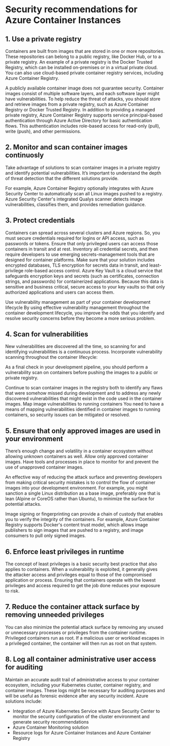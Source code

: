 # Security recommendations for Azure Container Instances

## 1. Use a private registry

Containers are built from images that are stored in one or more repositories. These repositories can belong to a public registry, like Docker Hub, or to a private registry. An example of a private registry is the Docker Trusted Registry, which can be installed on-premises or in a virtual private cloud. You can also use cloud-based private container registry services, including Azure Container Registry.

A publicly available container image does not guarantee security. Container images consist of multiple software layers, and each software layer might have vulnerabilities. To help reduce the threat of attacks, you should store and retrieve images from a private registry, such as Azure Container Registry or Docker Trusted Registry. In addition to providing a managed private registry, Azure Container Registry supports service principal-based authentication through Azure Active Directory for basic authentication flows. This authentication includes role-based access for read-only (pull), write (push), and other permissions.

## 2. Monitor and scan container images continuosly

Take advantage of solutions to scan container images in a private registry and identify potential vulnerabilities. It’s important to understand the depth of threat detection that the different solutions provide.

For example, Azure Container Registry optionally integrates with Azure Security Center to automatically scan all Linux images pushed to a registry. Azure Security Center's integrated Qualys scanner detects image vulnerabilities, classifies them, and provides remediation guidance.

## 3. Protect credentials

Containers can spread across several clusters and Azure regions. So, you must secure credentials required for logins or API access, such as passwords or tokens. Ensure that only privileged users can access those containers in transit and at rest. Inventory all credential secrets, and then require developers to use emerging secrets-management tools that are designed for container platforms. Make sure that your solution includes encrypted databases, TLS encryption for secrets data in transit, and least-privilege role-based access control. Azure Key Vault is a cloud service that safeguards encryption keys and secrets (such as certificates, connection strings, and passwords) for containerized applications. Because this data is sensitive and business critical, secure access to your key vaults so that only authorized applications and users can access them.

Use vulnerability management as part of your container development lifecycle
By using effective vulnerability management throughout the container development lifecycle, you improve the odds that you identify and resolve security concerns before they become a more serious problem.

## 4. Scan for vulnerabilities

New vulnerabilities are discovered all the time, so scanning for and identifying vulnerabilities is a continuous process. Incorporate vulnerability scanning throughout the container lifecycle:

As a final check in your development pipeline, you should perform a vulnerability scan on containers before pushing the images to a public or private registry.

Continue to scan container images in the registry both to identify any flaws that were somehow missed during development and to address any newly discovered vulnerabilities that might exist in the code used in the container images. Map image vulnerabilities to running containers You need to have a means of mapping vulnerabilities identified in container images to running containers, so security issues can be mitigated or resolved.

## 5. Ensure that only approved images are used in your environment

There’s enough change and volatility in a container ecosystem without allowing unknown containers as well. Allow only approved container images. Have tools and processes in place to monitor for and prevent the use of unapproved container images.

An effective way of reducing the attack surface and preventing developers from making critical security mistakes is to control the flow of container images into your development environment. For example, you might sanction a single Linux distribution as a base image, preferably one that is lean (Alpine or CoreOS rather than Ubuntu), to minimize the surface for potential attacks.

Image signing or fingerprinting can provide a chain of custody that enables you to verify the integrity of the containers. For example, Azure Container Registry supports Docker's content trust model, which allows image publishers to sign images that are pushed to a registry, and image consumers to pull only signed images.

## 6. Enforce least privileges in runtime

The concept of least privileges is a basic security best practice that also applies to containers. When a vulnerability is exploited, it generally gives the attacker access and privileges equal to those of the compromised application or process. Ensuring that containers operate with the lowest privileges and access required to get the job done reduces your exposure to risk.

## 7. Reduce the container attack surface by removing unneeded privileges

You can also minimize the potential attack surface by removing any unused or unnecessary processes or privileges from the container runtime. Privileged containers run as root. If a malicious user or workload escapes in a privileged container, the container will then run as root on that system.

## 8. Log all container administrative user access for auditing

Maintain an accurate audit trail of administrative access to your container ecosystem, including your Kubernetes cluster, container registry, and container images. These logs might be necessary for auditing purposes and will be useful as forensic evidence after any security incident. Azure solutions include:
- Integration of Azure Kubernetes Service with Azure Security Center to monitor the security configuration of the cluster environment and generate security recommendations
- Azure Container Monitoring solution
- Resource logs for Azure Container Instances and Azure Container Registry
